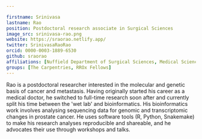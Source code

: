 ```yaml
---

firstname: Srinivasa
lastname: Rao
position: Postdoctoral research associate in Surgical Sciences
image_src: srinivasa-rao.png
website: https://sraorao.netlify.app/
twitter: SrinivasaRaoRao
orcid: 0000-0003-1889-6530
github: sraorao
affiliations: [Nuffield Department of Surgical Sciences, Medical Sciences Division]
groups: [The Carpentries, RROx Fellows]
---
```

Rao is a postdoctoral researcher interested in the molecular and genetic basis of cancer and metastasis. Having originally started his career as a medical doctor, he switched to full-time research soon after and currently split his time between the 'wet lab' and bioinformatics. His bioinformatics work involves analysing sequencing data for genomic and transcriptomic changes in prostate cancer. He uses software tools (R, Python, Snakemake) to make his research analyses reproducible and shareable, and he advocates their use through workshops and talks.
